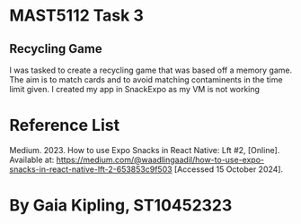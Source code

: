 # MAST5112 Task 3 #

## Recycling Game ##

I was tasked to create a recycling game that was based off a memory game. The aim is to match cards and to avoid matching contaminents in the time limit given. I created my app in SnackExpo as my VM is not working

# Reference List #

Medium. 2023. How to use Expo Snacks in React Native: Lft #2, [Online]. Available at: https://medium.com/@waadlingaadil/how-to-use-expo-snacks-in-react-native-lft-2-653853c9f503 [Accessed 15 October 2024].

# By Gaia Kipling, ST10452323 #
